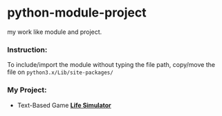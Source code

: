 # python-module-project
my work like module and project.

### Instruction:
To include/import the module without typing the file path, copy/move the file on `python3.x/Lib/site-packages/`

### My Project:
* Text-Based Game [**Life Simulator**](https://github.com/BagusPrasetyo373/lifesim)
